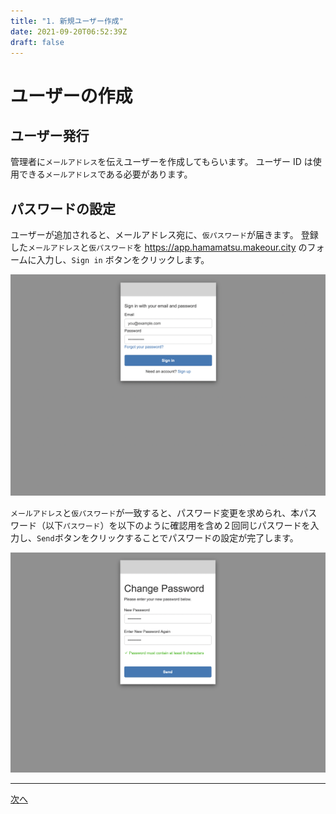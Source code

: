 ```yaml
---
title: "1. 新規ユーザー作成"
date: 2021-09-20T06:52:39Z
draft: false
---
```


# ユーザーの作成

## ユーザー発行

管理者に`メールアドレス`を伝えユーザーを作成してもらいます。
ユーザー ID は使用できる`メールアドレス`である必要があります。

<!--more-->

## パスワードの設定

ユーザーが追加されると、メールアドレス宛に、`仮パスワード`が届きます。
登録した`メールアドレス`と`仮パスワード`を https://app.hamamatsu.makeour.city のフォームに入力し、`Sign in` ボタンをクリックします。

![サインインフォーム](/images/tutorials/sign_in_form.png)

`メールアドレス`と`仮パスワード`が一致すると、パスワード変更を求められ、本パスワード（以下`パスワード`）を以下のように確認用を含め２回同じパスワードを入力し、`Send`ボタンをクリックすることでパスワードの設定が完了します。

![パスワード変更フォーム](/images/tutorials/change_password_form.png)

---

[次へ](../002_get_info/)

